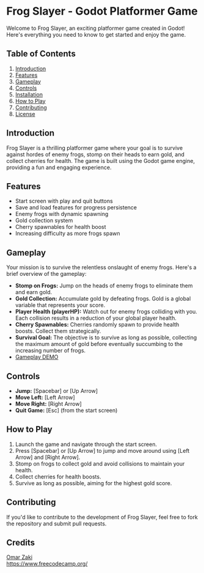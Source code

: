 # Frog Slayer - Godot Platformer Game

Welcome to Frog Slayer, an exciting platformer game created in Godot! Here's everything you need to know to get started and enjoy the game.

## Table of Contents
1. [Introduction](#introduction)
2. [Features](#features)
3. [Gameplay](#gameplay)
4. [Controls](#controls)
5. [Installation](#installation)
6. [How to Play](#how-to-play)
7. [Contributing](#contributing)
8. [License](#license)

## Introduction

Frog Slayer is a thrilling platformer game where your goal is to survive against hordes of enemy frogs, stomp on their heads to earn gold, and collect cherries for health. The game is built using the Godot game engine, providing a fun and engaging experience.

## Features

- Start screen with play and quit buttons
- Save and load features for progress persistence
- Enemy frogs with dynamic spawning
- Gold collection system
- Cherry spawnables for health boost
- Increasing difficulty as more frogs spawn

## Gameplay

Your mission is to survive the relentless onslaught of enemy frogs. Here's a brief overview of the gameplay:

- **Stomp on Frogs:** Jump on the heads of enemy frogs to eliminate them and earn gold.
- **Gold Collection:** Accumulate gold by defeating frogs. Gold is a global variable that represents your score.
- **Player Health (playerHP):** Watch out for enemy frogs colliding with you. Each collision results in a reduction of your global player health.
- **Cherry Spawnables:** Cherries randomly spawn to provide health boosts. Collect them strategically.
- **Survival Goal:** The objective is to survive as long as possible, collecting the maximum amount of gold before eventually succumbing to the increasing number of frogs.
- [Gameplay DEMO](https://www.youtube.com/watch?v=5yJjnuhCPmo)

## Controls

- **Jump:** [Spacebar] or [Up Arrow]
- **Move Left:** [Left Arrow]
- **Move Right:** [Right Arrow]
- **Quit Game:** [Esc] (from the start screen)

## How to Play

1. Launch the game and navigate through the start screen.
2. Press [Spacebar] or [Up Arrow] to jump and move around using [Left Arrow] and [Right Arrow].
3. Stomp on frogs to collect gold and avoid collisions to maintain your health.
4. Collect cherries for health boosts.
5. Survive as long as possible, aiming for the highest gold score.

## Contributing

If you'd like to contribute to the development of Frog Slayer, feel free to fork the repository and submit pull requests.

## Credits

[Omar Zaki](https://github.com/CodingQuests) <br />
https://www.freecodecamp.org/
